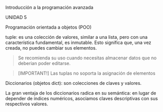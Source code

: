 Introducción a la programación avanzada

UNIDAD 5

Programación orientada a objetos (POO)

tuple: es una colección de valores, similar a una lista, pero con una característica fundamental, es inmutable. Esto significa que, una vez creada, no puedes cambiar sus elementos.

>Se recomienda su uso cuando necesitas almacenar datos que no deberian poder editarse.

>[IMPORTANT!] 
>Las tuplas no soporta la asignación de elementos

Diccionarios (objetos dict): son colecciones de claves y valores.

La gran ventaja de los diccionarios radica en su semántica: en lugar de depender de índices numéricos, asociamos claves descriptivas con sus respectivos valores.